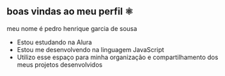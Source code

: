 ## boas vindas ao meu perfil ⚛️

  meu nome é pedro henrique garcia de sousa
  
- Estou estudando na Alura
- Estou me desenvolvendo na linguagem JavaScript
- Utilizo esse espaço para minha organização e compartilhamento dos meus projetos desenvolvidos
